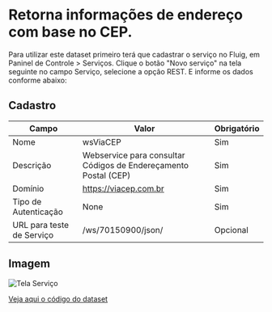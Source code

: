 # Retorna informações de endereço com base no CEP.

Para utilizar este dataset primeiro terá que cadastrar o serviço no Fluig, em Paninel de Controle > Serviços.
Clique o botão "Novo serviço" na tela seguinte no campo Serviço, selecione a opção REST. E informe os dados conforme abaixo:

## Cadastro

| Campo                     | Valor                                                           | Obrigatório |
| ------------------------- | --------------------------------------------------------------- | ----------- |
| Nome                      | wsViaCEP                                                        | Sim         |
| Descrição                 | Webservice para consultar Códigos de Endereçamento Postal (CEP) | Sim         |
| Domínio                   | https://viacep.com.br                                           | Sim         |
| Tipo de Autenticação      | None                                                            | Sim         |
| URL para teste de Serviço | /ws/70150900/json/                                              | Opcional    |

## Imagem

![Tela Serviço](https://github.com/sergiomachadosilva/fluig-datasets/blob/master/dsConsultaCEP/tela_servico.png)

[Veja aqui o código do dataset](dsConsultaCEP.js)
